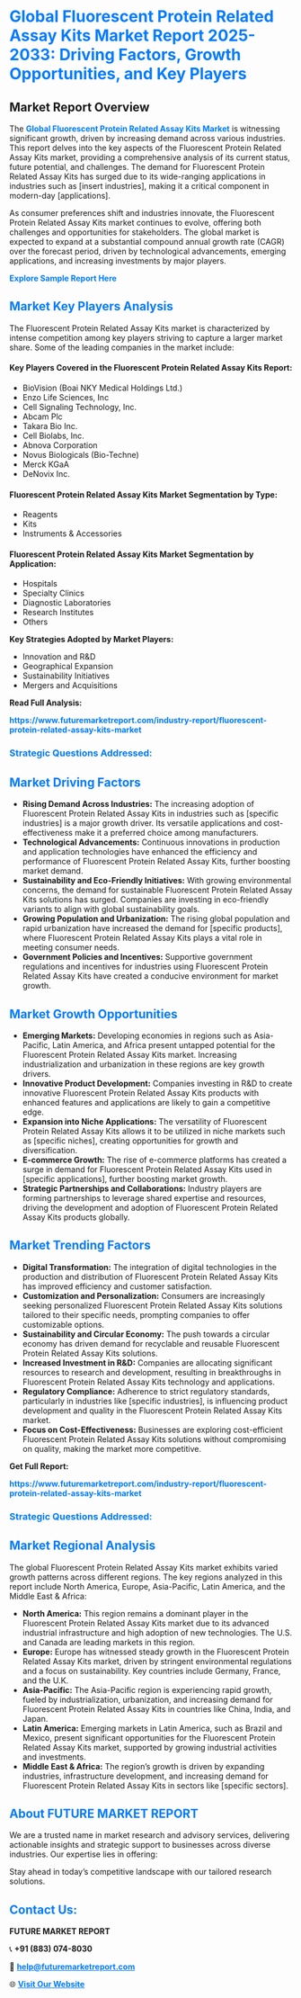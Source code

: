 <h1 style="color: #007BFF;">Global Fluorescent Protein Related Assay Kits Market Report 2025-2033: Driving Factors, Growth Opportunities, and Key Players</h1>

<section id="overview">
<h2>Market Report Overview</h2>
<p>The <a href="https://www.futuremarketreport.com/industry-report/fluorescent-protein-related-assay-kits-market" style="color: #007BFF; text-decoration: none;"><strong>Global Fluorescent Protein Related Assay Kits Market</strong></a> is witnessing significant growth, driven by increasing demand across various industries. This report delves into the key aspects of the Fluorescent Protein Related Assay Kits market, providing a comprehensive analysis of its current status, future potential, and challenges. The demand for Fluorescent Protein Related Assay Kits has surged due to its wide-ranging applications in industries such as [insert industries], making it a critical component in modern-day [applications].</p>
<p>As consumer preferences shift and industries innovate, the Fluorescent Protein Related Assay Kits market continues to evolve, offering both challenges and opportunities for stakeholders. The global market is expected to expand at a substantial compound annual growth rate (CAGR) over the forecast period, driven by technological advancements, emerging applications, and increasing investments by major players.</p>
</section>

<section id="overview">
<p><a href="https://www.futuremarketreport.com/request-sample/reportId=64400" style="color: #007BFF; text-decoration: none;"><strong>Explore Sample Report Here</strong></a></p>
</section>

<section id="key-players">
<h2 style="color: #007BFF;">Market Key Players Analysis</h2>
<p>The Fluorescent Protein Related Assay Kits market is characterized by intense competition among key players striving to capture a larger market share. Some of the leading companies in the market include:</p>
<h4>Key Players Covered in the Fluorescent Protein Related Assay Kits Report:</h4>
<ul><li>BioVision (Boai NKY Medical Holdings Ltd.)</li><li>Enzo Life Sciences, Inc</li><li>Cell Signaling Technology, Inc.</li><li>Abcam Plc</li><li>Takara Bio Inc.</li><li>Cell Biolabs, Inc.</li><li>Abnova Corporation</li><li>Novus Biologicals (Bio-Techne)</li><li>Merck KGaA</li><li>DeNovix Inc.</li></ul>
<h4>Fluorescent Protein Related Assay Kits Market Segmentation by Type:</h4>
<ul><li>Reagents</li><li>Kits</li><li>Instruments &amp; Accessories</li></ul>

<h4>Fluorescent Protein Related Assay Kits Market Segmentation by Application:</h4>
<ul><li>Hospitals</li><li>Specialty Clinics</li><li>Diagnostic Laboratories</li><li>Research Institutes</li><li>Others</li></ul>
<p><strong>Key Strategies Adopted by Market Players:</strong></p>
<ul>
<li>Innovation and R&D</li>
<li>Geographical Expansion</li>
<li>Sustainability Initiatives</li>
<li>Mergers and Acquisitions</li>
</ul>
</section>

<section>
<p><strong>Read Full Analysis: </strong></p><a href="https://www.futuremarketreport.com/industry-report/fluorescent-protein-related-assay-kits-market" style="color: #007BFF; text-decoration: none;"><strong>https://www.futuremarketreport.com/industry-report/fluorescent-protein-related-assay-kits-market</strong></a>
<h3 style="color: #007BFF;">Strategic Questions Addressed:</h3>
</section>

<section id="driving-factors">
<h2 style="color: #007BFF;">Market Driving Factors</h2>
<ul>
<li><strong>Rising Demand Across Industries:</strong> The increasing adoption of Fluorescent Protein Related Assay Kits in industries such as [specific industries] is a major growth driver. Its versatile applications and cost-effectiveness make it a preferred choice among manufacturers.</li>
<li><strong>Technological Advancements:</strong> Continuous innovations in production and application technologies have enhanced the efficiency and performance of Fluorescent Protein Related Assay Kits, further boosting market demand.</li>
<li><strong>Sustainability and Eco-Friendly Initiatives:</strong> With growing environmental concerns, the demand for sustainable Fluorescent Protein Related Assay Kits solutions has surged. Companies are investing in eco-friendly variants to align with global sustainability goals.</li>
<li><strong>Growing Population and Urbanization:</strong> The rising global population and rapid urbanization have increased the demand for [specific products], where Fluorescent Protein Related Assay Kits plays a vital role in meeting consumer needs.</li>
<li><strong>Government Policies and Incentives:</strong> Supportive government regulations and incentives for industries using Fluorescent Protein Related Assay Kits have created a conducive environment for market growth.</li>
</ul>
</section>

<section id="growth-opportunities">
<h2 style="color: #007BFF;">Market Growth Opportunities</h2>
<ul>
<li><strong>Emerging Markets:</strong> Developing economies in regions such as Asia-Pacific, Latin America, and Africa present untapped potential for the Fluorescent Protein Related Assay Kits market. Increasing industrialization and urbanization in these regions are key growth drivers.</li>
<li><strong>Innovative Product Development:</strong> Companies investing in R&D to create innovative Fluorescent Protein Related Assay Kits products with enhanced features and applications are likely to gain a competitive edge.</li>
<li><strong>Expansion into Niche Applications:</strong> The versatility of Fluorescent Protein Related Assay Kits allows it to be utilized in niche markets such as [specific niches], creating opportunities for growth and diversification.</li>
<li><strong>E-commerce Growth:</strong> The rise of e-commerce platforms has created a surge in demand for Fluorescent Protein Related Assay Kits used in [specific applications], further boosting market growth.</li>
<li><strong>Strategic Partnerships and Collaborations:</strong> Industry players are forming partnerships to leverage shared expertise and resources, driving the development and adoption of Fluorescent Protein Related Assay Kits products globally.</li>
</ul>
</section>

<section id="trending-factors">
<h2 style="color: #007BFF;">Market Trending Factors</h2>
<ul>
<li><strong>Digital Transformation:</strong> The integration of digital technologies in the production and distribution of Fluorescent Protein Related Assay Kits has improved efficiency and customer satisfaction.</li>
<li><strong>Customization and Personalization:</strong> Consumers are increasingly seeking personalized Fluorescent Protein Related Assay Kits solutions tailored to their specific needs, prompting companies to offer customizable options.</li>
<li><strong>Sustainability and Circular Economy:</strong> The push towards a circular economy has driven demand for recyclable and reusable Fluorescent Protein Related Assay Kits solutions.</li>
<li><strong>Increased Investment in R&D:</strong> Companies are allocating significant resources to research and development, resulting in breakthroughs in Fluorescent Protein Related Assay Kits technology and applications.</li>
<li><strong>Regulatory Compliance:</strong> Adherence to strict regulatory standards, particularly in industries like [specific industries], is influencing product development and quality in the Fluorescent Protein Related Assay Kits market.</li>
<li><strong>Focus on Cost-Effectiveness:</strong> Businesses are exploring cost-efficient Fluorescent Protein Related Assay Kits solutions without compromising on quality, making the market more competitive.</li>
</ul>
</section>

<section>
<p><strong>Get Full Report: </strong></p><a href="https://www.futuremarketreport.com/industry-report/fluorescent-protein-related-assay-kits-market" style="color: #007BFF; text-decoration: none;"><strong>https://www.futuremarketreport.com/industry-report/fluorescent-protein-related-assay-kits-market</strong></a>
<h3 style="color: #007BFF;">Strategic Questions Addressed:</h3>
</section>


<section id="regional-analysis">
<h2 style="color: #007BFF;">Market Regional Analysis</h2>
<p>The global Fluorescent Protein Related Assay Kits market exhibits varied growth patterns across different regions. The key regions analyzed in this report include North America, Europe, Asia-Pacific, Latin America, and the Middle East & Africa:</p>
<ul>
<li><strong>North America:</strong> This region remains a dominant player in the Fluorescent Protein Related Assay Kits market due to its advanced industrial infrastructure and high adoption of new technologies. The U.S. and Canada are leading markets in this region.</li>
<li><strong>Europe:</strong> Europe has witnessed steady growth in the Fluorescent Protein Related Assay Kits market, driven by stringent environmental regulations and a focus on sustainability. Key countries include Germany, France, and the U.K.</li>
<li><strong>Asia-Pacific:</strong> The Asia-Pacific region is experiencing rapid growth, fueled by industrialization, urbanization, and increasing demand for Fluorescent Protein Related Assay Kits in countries like China, India, and Japan.</li>
<li><strong>Latin America:</strong> Emerging markets in Latin America, such as Brazil and Mexico, present significant opportunities for the Fluorescent Protein Related Assay Kits market, supported by growing industrial activities and investments.</li>
<li><strong>Middle East & Africa:</strong> The region’s growth is driven by expanding industries, infrastructure development, and increasing demand for Fluorescent Protein Related Assay Kits in sectors like [specific sectors].</li>
</ul>
</section>

<footer>
<h2 style="color: #007BFF;">About FUTURE MARKET REPORT</h2>
<p>We are a trusted name in market research and advisory services, delivering actionable insights and strategic support to businesses across diverse industries. Our expertise lies in offering:</p>

<p>Stay ahead in today’s competitive landscape with our tailored research solutions.</p>

<h2 style="color: #007BFF;">Contact Us:</h2>
<p><strong>FUTURE MARKET REPORT</strong></p>
<p>📞 <strong>+91 (883) 074-8030</strong></p>
<p>📧 <strong><a href="mailto:help@futuremarketreport.com" style="color: #007BFF;">help@futuremarketreport.com</a></strong></p>
<p>🌐 <strong><a href="https://www.futuremarketreport.com/" style="color: #007BFF;">Visit Our Website</a></strong></p>
</footer>